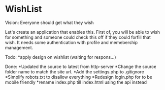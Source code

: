 WishList
========
Vision: Everyone should get what they wish

Let's create an application that enables this.
First of, you will be able to wish for something and someone could check this off if they could forfill that wish.
It needs some authentication with profile and memebership management.


Todo:
*apply design on wishlist (waiting for respons...)


Done:
*Updated the source to latest from http-server
*Change the source folder name to match the site url. 
*Add the settings.php to .gitignore
*Simplify robots.txt to disallow everything
*Redesign login.php for to be mobile friendly
*rename index.php till index.html using the api instead